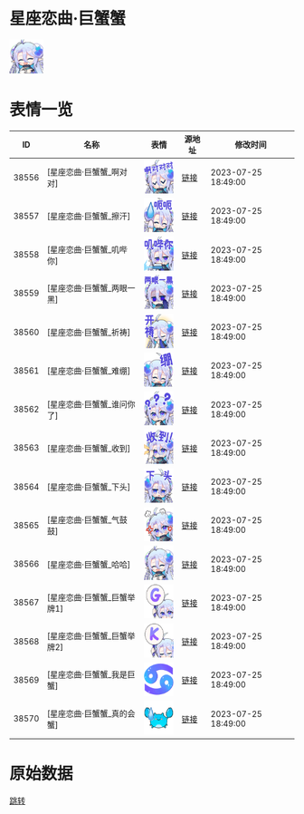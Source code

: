 # 星座恋曲·巨蟹蟹

<img src="./cover.png" height="60" alt="cover" />

# 表情一览

|ID|名称|表情|源地址|修改时间|
|----|----|----|----|----|
|38556|[星座恋曲·巨蟹蟹_啊对对]|<img src="./pic/038556_%5B星座恋曲·巨蟹蟹_啊对对%5D.png" height="60" alt="啊对对"/>|[链接](https://i0.hdslb.com/bfs/garb/46b9faaf98481d2ab679ec23d4abfe38f5eb9761.png)|2023-07-25 18:49:00|
|38557|[星座恋曲·巨蟹蟹_擦汗]|<img src="./pic/038557_%5B星座恋曲·巨蟹蟹_擦汗%5D.png" height="60" alt="擦汗"/>|[链接](https://i0.hdslb.com/bfs/garb/aefdb92ece50e452718483e8ea5f0b710644fc89.png)|2023-07-25 18:49:00|
|38558|[星座恋曲·巨蟹蟹_叽哔你]|<img src="./pic/038558_%5B星座恋曲·巨蟹蟹_叽哔你%5D.png" height="60" alt="叽哔你"/>|[链接](https://i0.hdslb.com/bfs/garb/0212297e143318a276eb1fcca506bc3f0e9cd9fd.png)|2023-07-25 18:49:00|
|38559|[星座恋曲·巨蟹蟹_两眼一黑]|<img src="./pic/038559_%5B星座恋曲·巨蟹蟹_两眼一黑%5D.png" height="60" alt="两眼一黑"/>|[链接](https://i0.hdslb.com/bfs/garb/1a5bebb6ab3ab53d2c2c9bff48f17992abb6b70f.png)|2023-07-25 18:49:00|
|38560|[星座恋曲·巨蟹蟹_祈祷]|<img src="./pic/038560_%5B星座恋曲·巨蟹蟹_祈祷%5D.png" height="60" alt="祈祷"/>|[链接](https://i0.hdslb.com/bfs/garb/1bb36df4e1683ffeb453eebf50d100d3b789f0be.png)|2023-07-25 18:49:00|
|38561|[星座恋曲·巨蟹蟹_难绷]|<img src="./pic/038561_%5B星座恋曲·巨蟹蟹_难绷%5D.png" height="60" alt="难绷"/>|[链接](https://i0.hdslb.com/bfs/garb/8f95d6ca95ff9cb2f3fa9cefc07f1ddb69d7df4c.png)|2023-07-25 18:49:00|
|38562|[星座恋曲·巨蟹蟹_谁问你了]|<img src="./pic/038562_%5B星座恋曲·巨蟹蟹_谁问你了%5D.png" height="60" alt="谁问你了"/>|[链接](https://i0.hdslb.com/bfs/garb/5b06858760c36457f5d43e64b2d6251aa470e943.png)|2023-07-25 18:49:00|
|38563|[星座恋曲·巨蟹蟹_收到]|<img src="./pic/038563_%5B星座恋曲·巨蟹蟹_收到%5D.png" height="60" alt="收到"/>|[链接](https://i0.hdslb.com/bfs/garb/5251b49176968e8dfdd9fdd35ebcfc36937b0d95.png)|2023-07-25 18:49:00|
|38564|[星座恋曲·巨蟹蟹_下头]|<img src="./pic/038564_%5B星座恋曲·巨蟹蟹_下头%5D.png" height="60" alt="下头"/>|[链接](https://i0.hdslb.com/bfs/garb/8607ed54cafb630dccfa203bdc6ad701ffd04904.png)|2023-07-25 18:49:00|
|38565|[星座恋曲·巨蟹蟹_气鼓鼓]|<img src="./pic/038565_%5B星座恋曲·巨蟹蟹_气鼓鼓%5D.png" height="60" alt="气鼓鼓"/>|[链接](https://i0.hdslb.com/bfs/garb/ea2e44e39349d78d326733787e3fdb32de443e83.png)|2023-07-25 18:49:00|
|38566|[星座恋曲·巨蟹蟹_哈哈]|<img src="./pic/038566_%5B星座恋曲·巨蟹蟹_哈哈%5D.png" height="60" alt="哈哈"/>|[链接](https://i0.hdslb.com/bfs/garb/ecd3acfcc6d2fbb3a22d66c1705cf13583b2d69a.png)|2023-07-25 18:49:00|
|38567|[星座恋曲·巨蟹蟹_巨蟹举牌1]|<img src="./pic/038567_%5B星座恋曲·巨蟹蟹_巨蟹举牌1%5D.png" height="60" alt="巨蟹举牌1"/>|[链接](https://i0.hdslb.com/bfs/garb/d05ec528199d88a81fcf7cbc55e8b098c6ae1a6b.png)|2023-07-25 18:49:00|
|38568|[星座恋曲·巨蟹蟹_巨蟹举牌2]|<img src="./pic/038568_%5B星座恋曲·巨蟹蟹_巨蟹举牌2%5D.png" height="60" alt="巨蟹举牌2"/>|[链接](https://i0.hdslb.com/bfs/garb/b464275e528db621c2be5cd24977b26b05a4dc57.png)|2023-07-25 18:49:00|
|38569|[星座恋曲·巨蟹蟹_我是巨蟹]|<img src="./pic/038569_%5B星座恋曲·巨蟹蟹_我是巨蟹%5D.png" height="60" alt="我是巨蟹"/>|[链接](https://i0.hdslb.com/bfs/garb/50a6fa55f85374f91f79ad88e590d5ea2ffeb5e4.png)|2023-07-25 18:49:00|
|38570|[星座恋曲·巨蟹蟹_真的会蟹]|<img src="./pic/038570_%5B星座恋曲·巨蟹蟹_真的会蟹%5D.png" height="60" alt="真的会蟹"/>|[链接](https://i0.hdslb.com/bfs/garb/a73998ab2aff2e670e2554779ae677387e619c29.png)|2023-07-25 18:49:00|

# 原始数据

[跳转](./raw.json)

